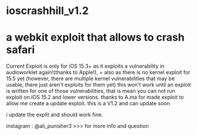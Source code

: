 # ioscrashhill_v1.2
# a webkit exploit that allows to crash safari
Current Exploit is only for iOS 15.3+ as it exploits a vulnerability in audioworklet again!(thanks to Apple!), + also as there is no kernel exploit for 15.5 yet (however, there are multiple kernel vulnerabilities that may be usable, there just aren't exploits for them yet) this won't work until an exploit is written for one of those vulnerabilities, that is mean you can not run exploit on IOS 15.2 and lower versions.
thanks to A.ma for made exploit to allow me create a update exploit.
this is a V1.2 and can update soon

i update the explit and should work fine.

instagram : @ali_punisher3  >>> for more info and question
